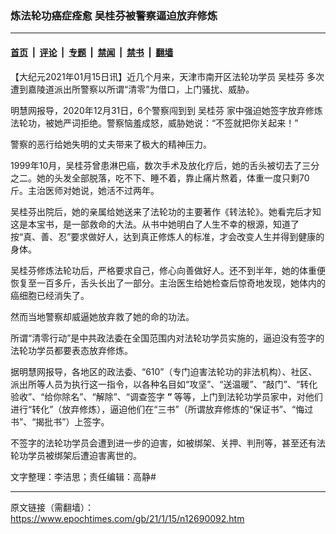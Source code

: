 ### 炼法轮功癌症痊愈 吴桂芬被警察逼迫放弃修炼

---

#### [首页](../../../..?n12690092) &nbsp;|&nbsp; [评论](../../../../../epoch-comment?n12690092) &nbsp;|&nbsp; [专题](../../../../../epoch-special?n12690092) &nbsp;|&nbsp; [禁闻](../../../../../epoch-news?n12690092) &nbsp;|&nbsp; [禁书](../../../../../books?n12690092) &nbsp;|&nbsp; [翻墙](https://github.com/gfw-breaker/nogfw/blob/master/README.md?n12690092)


<div class="post_content" id="artbody" itemprop="articleBody">
 <!-- article content begin -->
 <p>
  【大纪元2021年01月15日讯】近几个月来，天津市南开区法轮功学员
  <ok href="https://www.epochtimes.com/gb/tag/%E5%90%B4%E6%A1%82%E8%8A%AC.html">
   吴桂芬
  </ok>
  多次遭到嘉陵道派出所警察以所谓“清零”为借口，上门骚扰、威胁。
 </p>
 <p>
  明慧网报导，2020年12月31日，6个警察闯到到
  <ok href="https://www.epochtimes.com/gb/tag/%E5%90%B4%E6%A1%82%E8%8A%AC.html">
   吴桂芬
  </ok>
  家中强迫她签字放弃修炼法轮功，被她严词拒绝。警察恼羞成怒，威胁她说：“不签就把你关起来！”
 </p>
 <p>
  警察的恶行给她失明的丈夫带来了极大的精神压力。
 </p>
 <p>
  1999年10月，吴桂芬曾患淋巴癌，数次手术及放化疗后，她的舌头被切去了三分之二。她的头发全部脱落，吃不下、睡不着，靠止痛片熬着，体重一度只剩70斤。主治医师对她说，她活不过两年。
 </p>
 <p>
  吴桂芬出院后，她的亲属给她送来了法轮功的主要著作《转法轮》。她看完后才知这是本宝书，是一部救命的大法。从书中她明白了人生不幸的根源，知道了按“真、善、忍”要求做好人，达到真正修炼人的标准，才会改变人生并得到健康的身体。
 </p>
 <p>
  吴桂芬修炼法轮功后，严格要求自己，修心向善做好人。还不到半年，她的体重便恢复至一百多斤，舌头长出了一部分。主治医生给她检查后惊奇地发现，她体内的癌细胞已经消失了。
 </p>
 <p>
  然而当地警察却威逼她放弃救了她的命的功法。
 </p>
 <p>
  所谓“清零行动”是中共政法委在全国范围内对法轮功学员实施的，逼迫没有签字的法轮功学员都要表态放弃修炼。
 </p>
 <p>
  据明慧网报导，各地区的政法委、“610”（专门迫害法轮功的非法机构）、社区、派出所等人员为执行这一指令，以各种名目如“攻坚”、“送温暖”、“敲门”、“转化验收”、“给你除名”、“解除”、“调查签字
  <strong>
   ”
  </strong>
  等等，上门到法轮功学员家中，对他们进行“转化”（放弃修炼），逼迫他们在“三书”（所谓放弃修炼的“保证书”、“悔过书”、“揭批书”）上签字。
 </p>
 <p>
  不签字的法轮功学员会遭到进一步的迫害，如被绑架、关押、判刑等，甚至还有法轮功学员被绑架后遭迫害离世的。
 </p>
 <p>
  文字整理：李洁思；责任编辑：高静#
 </p>
 <!-- article content end -->
 <div id="below_article_ad">
 </div>
</div>


---

原文链接（需翻墙）：https://www.epochtimes.com/gb/21/1/15/n12690092.htm